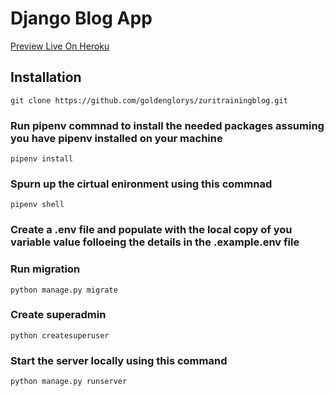 # Django Blog App

[Preview Live On Heroku]('https://zuri-django-blog-app.herokuapp.com/')

## Installation

`git clone https://github.com/goldenglorys/zuritrainingblog.git`

### Run pipenv commnad to install the needed packages assuming you have pipenv installed on your machine

`pipenv install`

### Spurn up the cirtual enironment using this commnad

`pipenv shell`

### Create a .env file and populate with the local copy of you variable value folloeing the details in the .example.env file

### Run migration

`python manage.py migrate`

### Create superadmin

`python createsuperuser`

### Start the server locally using this command

`python manage.py runserver`
